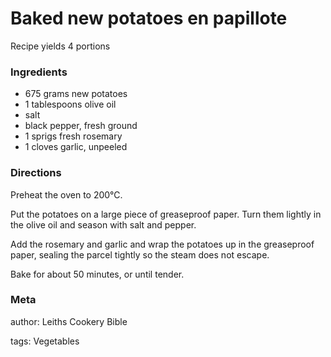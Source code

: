 # Baked new potatoes en papillote

Recipe yields 4 portions 

### Ingredients
 * 675 grams new potatoes
 * 1 tablespoons olive oil
 * salt
 * black pepper, fresh ground
 * 1 sprigs fresh rosemary
 * 1 cloves garlic, unpeeled

### Directions

Preheat the oven to 200℃.

Put the potatoes on a large piece of greaseproof paper. Turn them lightly in the olive oil and season with salt and pepper.

Add the rosemary and garlic and wrap the potatoes up in the greaseproof paper, sealing the parcel tightly so the steam does not escape.

Bake for about 50 minutes, or until tender.

### Meta
author: Leiths Cookery Bible

tags: Vegetables

